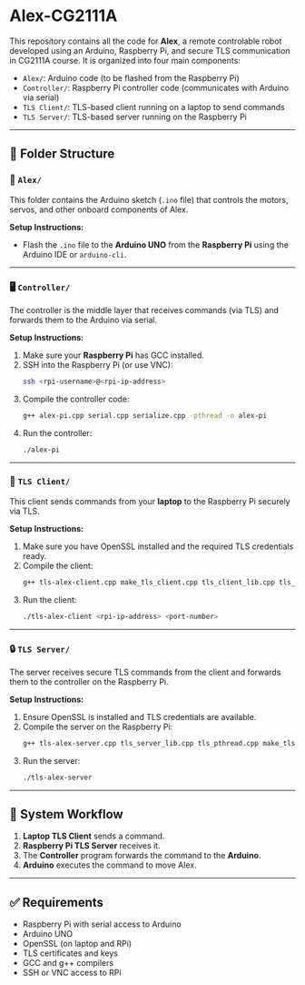 
# Alex-CG2111A

This repository contains all the code for **Alex**, a remote controlable robot developed using an Arduino, Raspberry Pi, and secure TLS communication in CG2111A course. It is organized into four main components:

- `Alex/`: Arduino code (to be flashed from the Raspberry Pi)
- `Controller/`: Raspberry Pi controller code (communicates with Arduino via serial)
- `TLS Client/`: TLS-based client running on a laptop to send commands
- `TLS Server/`: TLS-based server running on the Raspberry Pi

---

## 📁 Folder Structure

### 🔌 `Alex/`
This folder contains the Arduino sketch (`.ino` file) that controls the motors, servos, and other onboard components of Alex.

**Setup Instructions:**
- Flash the `.ino` file to the **Arduino UNO** from the **Raspberry Pi** using the Arduino IDE or `arduino-cli`.

---

### 🖥️ `Controller/`
The controller is the middle layer that receives commands (via TLS) and forwards them to the Arduino via serial.

**Setup Instructions:**
1. Make sure your **Raspberry Pi** has GCC installed.
2. SSH into the Raspberry Pi (or use VNC):
   ```bash
   ssh <rpi-username>@<rpi-ip-address>
   ```
3. Compile the controller code:
   ```bash
   g++ alex-pi.cpp serial.cpp serialize.cpp -pthread -o alex-pi
   ```
4. Run the controller:
   ```bash
   ./alex-pi
   ```

---

### 🔐 `TLS Client/`
This client sends commands from your **laptop** to the Raspberry Pi securely via TLS.

**Setup Instructions:**
1. Make sure you have OpenSSL installed and the required TLS credentials ready.
2. Compile the client:
   ```bash
   g++ tls-alex-client.cpp make_tls_client.cpp tls_client_lib.cpp tls_pthread.cpp tls_common_lib.cpp -pthread -lssl -lcrypto -o tls-alex-client
   ```
3. Run the client:
   ```bash
   ./tls-alex-client <rpi-ip-address> <port-number>
   ```

---

### 🔒 `TLS Server/`
The server receives secure TLS commands from the client and forwards them to the controller on the Raspberry Pi.

**Setup Instructions:**
1. Ensure OpenSSL is installed and TLS credentials are available.
2. Compile the server on the Raspberry Pi:
   ```bash
   g++ tls-alex-server.cpp tls_server_lib.cpp tls_pthread.cpp make_tls_server.cpp tls_common_lib.cpp serial.cpp serialize.cpp -pthread -lssl -lcrypto -o tls-alex-server
   ```
3. Run the server:
   ```bash
   ./tls-alex-server
   ```

---

## 🔁 System Workflow

1. **Laptop TLS Client** sends a command.
2. **Raspberry Pi TLS Server** receives it.
3. The **Controller** program forwards the command to the **Arduino**.
4. **Arduino** executes the command to move Alex.

---

## ✅ Requirements

- Raspberry Pi with serial access to Arduino
- Arduino UNO
- OpenSSL (on laptop and RPi)
- TLS certificates and keys
- GCC and g++ compilers
- SSH or VNC access to RPi
